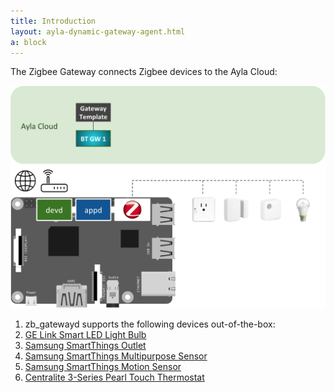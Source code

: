 ```yaml
---
title: Introduction
layout: ayla-dynamic-gateway-agent.html
a: block
---
```


The Zigbee Gateway connects Zigbee devices to the Ayla Cloud:

<div class="row">
<div class="col-lg-6 col-md-10 col-sm-12">
<img class="img-margins img-fluid" src="zigbee-gateway.png">
</div>
</div>

1. zb_gatewayd supports the following devices out-of-the-box:
  1. [GE Link Smart LED Light Bulb](https://www.amazon.com/gp/product/B00NOL16K0/ref=ox_sc_act_title_1?smid%20=ALZ3B3LU3WJHD&psc=1)
  1. [Samsung SmartThings Outlet](https://www.amazon.com/Samsung-SmartThings-Outlet-Works-%20Amazon/dp/B00MI5V5N6/ref=lp_14425685011_1_7?srs=14425685011&ie=UT%20F8&qid=1523423896&sr=8-7)
  1. [Samsung SmartThings Multipurpose Sensor](https://www.amazon.com/Samsung-SmartThings-F-MLT-US-2-Multipurpose-%20Sensor/dp/B0118RQW3W/ref=lp_14425685011_1_3?srs=14425685011&ie=UT%20F8&qid=1523423896&sr=8-3)
  1. [Samsung SmartThings Motion Sensor](https://www.amazon.com/Samsung-SmartThings-F-IRM-US-2-Motion-%20Sensor/dp/B01IE35PCC/ref=lp_14425685011_1_6?srs=14425685011&ie=UTF8%20&qid=1523423896&sr=8-6)
  1. [Centralite 3-Series Pearl Touch Thermostat](https://www.amazon.com/gp/product/B01G99KR94/ref=ox_sc_act_title_2?ie=UTF8&p%20sc=1&smid=A17T4L29EADQN5)